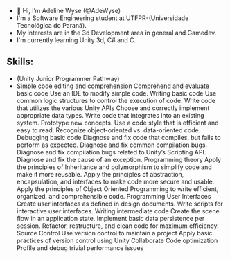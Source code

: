 - 👋 Hi, I’m Adeline Wyse (@AdeWyse)
- I'm a Software Engineering student at UTFPR-(Universidade Tecnológica do Paraná).
- My interests are in the 3d Development area in general and Gamedev.
- I'm currently learning Unity 3d, C# and C.
## Skills:
- (Unity Junior Programmer Pathway)
- Simple code editing and comprehension
  Comprehend and evaluate basic code
  Use an IDE to modify simple code.
Writing basic code
  Use common logic structures to control the execution of code. 
  Write code that utilizes the various Unity APIs
  Choose and correctly implement appropriate data types. 
  Write code that integrates into an existing system.
  Prototype new concepts.
  Use a code style that is efficient and easy to read.
  Recognize object-oriented vs. data-oriented code.
Debugging basic code
  Diagnose and fix code that compiles, but fails to perform as expected.
  Diagnose and fix common compilation bugs.
  Diagnose and fix compilation bugs related to Unity’s Scripting API.
  Diagnose and fix the cause of an exception.
Programming theory
  Apply the principles of Inheritance and polymorphism to simplify code and make it more reusable. 
  Apply the principles of abstraction, encapsulation, and interfaces to make code more secure and usable.
  Apply the principles of Object Oriented Programming to write efficient, organized, and comprehensible code.
Programming User Interfaces
  Create user interfaces as defined in design documents.
  Write scripts for interactive user interfaces.
Writing intermediate code
  Create the scene flow in an application state. 
  Implement basic data persistence per session. 
  Refactor, restructure, and clean code for maximum efficiency. 
Source Control
  Use version control to maintain a project
   Apply basic practices of version control using Unity Collaborate 
Code optimization
  Profile and debug trivial performance issues

<!---
AdeWyse/AdeWyse is a ✨ special ✨ repository because its `README.md` (this file) appears on your GitHub profile.
You can click the Preview link to take a look at your changes.
--->
